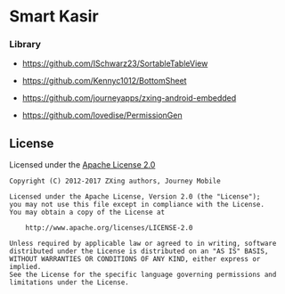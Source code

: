# Smart Kasir

### Library

- https://github.com/ISchwarz23/SortableTableView

- https://github.com/Kennyc1012/BottomSheet

- https://github.com/journeyapps/zxing-android-embedded

- https://github.com/lovedise/PermissionGen

## License
Licensed under the [Apache License 2.0][1]

	Copyright (C) 2012-2017 ZXing authors, Journey Mobile
	
	Licensed under the Apache License, Version 2.0 (the "License");
	you may not use this file except in compliance with the License.
	You may obtain a copy of the License at

	    http://www.apache.org/licenses/LICENSE-2.0

	Unless required by applicable law or agreed to in writing, software
	distributed under the License is distributed on an "AS IS" BASIS,
	WITHOUT WARRANTIES OR CONDITIONS OF ANY KIND, either express or implied.
	See the License for the specific language governing permissions and
	limitations under the License.
   
   [1]: http://www.apache.org/licenses/LICENSE-2.0
   
